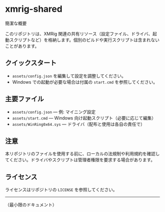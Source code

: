 # xmrig-shared

簡潔な概要

このリポジトリは、XMRig 関連の共有リソース（設定ファイル、ドライバ、起動スクリプトなど）を格納します。個別のビルドや実行スクリプトは含まれないことがあります。

## クイックスタート

- `assets/config.json` を編集して設定を調整してください。
- Windows での起動が必要な場合は付属の `start.cmd` を参照してください。

## 主要ファイル

- `assets/config.json` — 例: マイニング設定
- `assets/start.cmd` — Windows 向け起動スクリプト（必要に応じて編集）
- `assets/WinRing0x64.sys` — ドライバ（配布と使用は各自の責任で）

## 注意

本リポジトリのファイルを使用する前に、ローカルの法規制や利用規約を確認してください。ドライバやスクリプトは管理者権限を要求する場合があります。

## ライセンス

ライセンスはリポジトリの `LICENSE` を参照してください。

---

（最小限のドキュメント）
